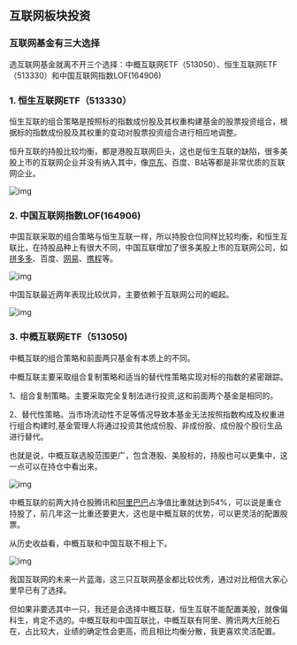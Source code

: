 ## 互联网板块投资

### 互联网基金有三大选择

选互联网基金就离不开三个选择：中概互联网ETF（513050）、恒生互联网ETF（513330）和中国互联网指数LOF(164906)

### 1. 恒生互联网ETF（513330）

恒生互联的组合策略是按照标的指数成份股及其权重构建基金的股票投资组合，根据标的指数成份股及其权重的变动对股票投资组合进行相应地调整。

恒升互联的持股比较均衡，都是港股互联网巨头，这也是恒生互联的缺陷，很多美股上市的互联网企业并没有纳入其中，像[京东](https://xueqiu.com/S/JD?from=status_stock_match)、百度、B站等都是非常优质的互联网企业。

![img](https://xqimg.imedao.com/179da8401c6251a03fdb23a7.jpg!800.jpg)

### 2. 中国互联网指数LOF(164906)

中国互联采取的组合策略与恒生互联一样，所以持股仓位同样比较均衡，和恒生互联比，在持股品种上有很大不同，中国互联增加了很多美股上市的互联网公司，如[拼多多](https://xueqiu.com/S/PDD?from=status_stock_match)、百度、[网易](https://xueqiu.com/S/NTES?from=status_stock_match)、[携程](https://xueqiu.com/S/TCOM?from=status_stock_match)等。

![img](https://xqimg.imedao.com/179da844ae5251023febdb5f.jpg!800.jpg)

中国互联最近两年表现比较优异，主要依赖于互联网公司的崛起。

![img](https://xqimg.imedao.com/179da846db2252293fccd649.jpg!800.jpg)

### 3. 中概互联网ETF（513050)

中概互联的组合策略和前面两只基金有本质上的不同。

中概互联主要采取组合复制策略和适当的替代性策略实现对标的指数的紧密跟踪。

1、组合复制策略。主要采取完全复制法进行投资,这和前面两个基金是相同的。

2、替代性策略。当市场流动性不足等情况导致本基金无法按照指数构成及权重进行组合构建时,基金管理人将通过投资其他成份股、非成份股、成份股个股衍生品进行替代。

也就是说，中概互联选股范围更广，包含港股、美股标的，持股也可以更集中，这一点可以在持仓中看出来。

![img](https://xqimg.imedao.com/179da849261250123fe4ac73.jpg!800.jpg)

中概互联的前两大持仓股腾讯和[阿里巴巴](https://xueqiu.com/S/BABA?from=status_stock_match)占净值比重就达到54%，可以说是重仓持股了，前几年这一比重还要更大，这也是中概互联的优势，可以更灵活的配置股票。

从历史收益看，中概互联和中国互联不相上下。

![img](https://xqimg.imedao.com/179da84ab79258053fe7fb42.jpg!800.jpg)

我国互联网的未来一片蓝海，这三只互联网基金都比较优秀，通过对比相信大家心里早已有了选择。

但如果非要选其中一只，我还是会选择中概互联，恒生互联不能配置美股，就像偏科生，肯定不选的。中概互联和中国互联比，中概互联有阿里、腾讯两大压舱石在，占比较大，业绩的确定性会更高，而且相比均衡分散，我更喜欢灵活配置。
